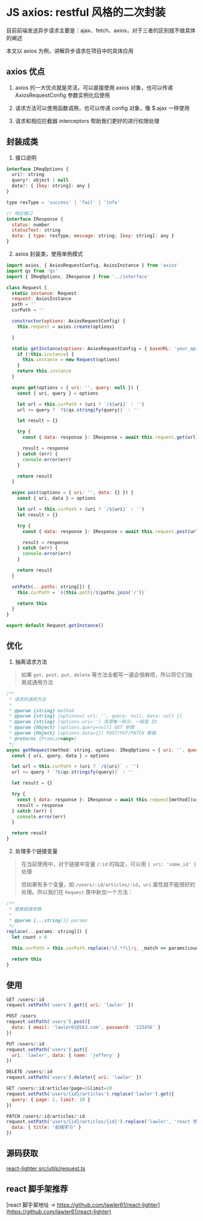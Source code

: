 # JS axios: restful 风格的二次封装

目前前端发送异步请求主要是：ajax、fetch、axios，对于三者的区别就不做具体的阐述

本文以 axios 为例，讲解异步请求在项目中的具体应用

## axios 优点

1. axios 的一大优点就是灵活，可以直接使用 axios 对象，也可以传递 AxiosRequestConfig 参数实例化后使用

2. 请求方法可以使用函数调用，也可以传递 config 对象，像 $.ajax 一样使用

3. 请求和相应拦截器 interceptors 帮助我们更好的进行权限处理

## 封装成类

1. 接口说明

```js
interface IReqOptions {
  uri?: string
  query?: object | null
  data?: { [key: string]: any }
}

type resType = 'success' | 'fail' | 'info'

// 响应接口
interface IResponse {
  status: number
  statusText: string
  data: { type: resType; message: string; [key: string]: any }
}
```

2. axios 封装类，使用单例模式

```js
import axios, { AxiosRequestConfig, AxiosInstance } from 'axios'
import qs from 'qs'
import { IReqOptions, IResponse } from '../interface'

class Request {
  static instance: Request
  request: AxiosInstance
  path = ''
  curPath = ''

  constructor(options: AxiosRequestConfig) {
    this.request = axios.create(options)

  }

  static getInstance(options: AxiosRequestConfig = { baseURL: 'your_api_url' }) {
    if (!this.instance) {
      this.instance = new Request(options)
    }
    return this.instance
  }

  async get(options = { uri: '', query: null }) {
    const { uri, query } = options

    let url = this.curPath + (uri ? `/${uri}` : '')
    url += query ? `?${qs.stringify(query)}` : ''

    let result = {}

    try {
      const { data: response }: IResponse = await this.request.get(url)

      result = response
    } catch (err) {
      console.error(err)
    }

    return result
  }

  async post(options = { uri: '', data: {} }) {
    const { uri, data } = options

    let url = this.curPath + (uri ? `/${uri}` : '')
    let result = {}

    try {
      const { data: response }: IResponse = await this.request.post(url, data)

      result = response
    } catch (err) {
      console.error(err)
    }

    return result
  }

  setPath(...paths: string[]) {
    this.curPath = `${this.path}/${paths.join('/')}`

    return this
  }
}

export default Request.getInstance()
```

## 优化

1. 抽离请求方法

> 如果 `get、post、put、delete` 等方法全都写一遍会很麻烦，所以将它们抽离成通用方法

```js
/**
 * 请求的通用方法
 *
 * @param {string} method
 * @param {string} [options={ uri: '', query: null, data: null }]
 * @param {string} [options.uri=''] 资源唯一标示，一般是 ID
 * @param {Object} [options.query=null] GET 参数
 * @param {Object} [options.data={}] POST/PUT/PATCH 数据
 * @returns {Promise<any>}
 */
async getRequest(method: string, options: IReqOptions = { uri: '', query: null, data: {} }) {
  const { uri, query, data } = options

  let url = this.curPath + (uri ? `/${uri}` : '')
  url += query ? `?${qs.stringify(query)}` : ''

  let result = {}

  try {
    const { data: response }: IResponse = await this.request[method](url, data)
    result = response
  } catch (err) {
    console.error(err)
  }

  return result
}
```

2. 处理多个链接变量

> 在当前使用中，对于链接中变量 `/:id` 的指定，可以用 `{ uri: 'some_id' }` 处理
>
> 但如果有多个变量，如 `/users/:id/articles/:id`，`uri` 属性就不能很好的处理。所以我们在 `Request` 类中新加一个方法：

```js
/**
 * 替换链接参数
 *
 * @param {...string[]} params
 */
replace(...params: string[]) {
  let count = 0

  this.curPath = this.curPath.replace(/\{.*?\}/g, _match => params[count++])

  return this
}
```

## 使用

```js
GET /users/:id
request.setPath('users').get({ uri: 'lawler' })

POST /users
request.setPath('users').post({
  data: { email: 'lawler61@163.com', password: '123456' }
})

PUT /users/:id
request.setPath('users').put({
  uri: 'lawler', data: { name: 'jeffery' }
})

DELETE /users/:id
request.setPath('users').delete({ uri: 'lawler' })

GET /users/:id/articles?page=2&limit=10
request.setPath('users/{id}/articles').replace('lawler').get({
  query: { page: 2, limit: 10 }
})

PATCH /users/:id/articles/:id
request.setPath('users/{id}/articles/{id}').replace('lawler', 'react 学习之路').patch({
  data: { title: '前端学习' }
})
```

## 源码获取

[react-lighter src/utils/request.ts](https://github.com/lawler61/react-lighter/blob/master/src/utils/request.ts)

## react 脚手架推荐

[react 脚手架地址 -> https://github.com/lawler61/react-lighter](https://github.com/lawler61/react-lighter)
